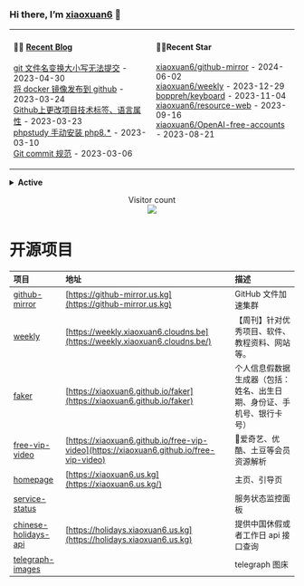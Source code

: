 ### Hi there, I’m [xiaoxuan6](https://xiaoxuan6.github.io/) 👋 

<table width="800px">
<tr>

<td valign="top" width="50%">

#### 🤹‍♀️ <a href="https://xiaoxuan6.github.io/" target="_blank">Recent Blog</a>

<!-- blog starts -->
<a href='https://xiaoxuan6.github.io/posts/83f5bccf.html' target='_blank'>git 文件名变换大小写无法提交</a> - 2023-04-30<br/>
<a href='https://xiaoxuan6.github.io/posts/e272f6e9.html' target='_blank'>将 docker 镜像发布到 github</a> - 2023-03-24<br/>
<a href='https://xiaoxuan6.github.io/posts/59efc619.html' target='_blank'>Github上更改项目技术标签、语言属性</a> - 2023-03-23<br/>
<a href='https://xiaoxuan6.github.io/posts/10cf4bdc.html' target='_blank'>phpstudy 手动安装 php8.*</a> - 2023-03-10<br/>
<a href='https://xiaoxuan6.github.io/posts/4ed95393.html' target='_blank'>Git commit 规范</a> - 2023-03-06<br/>

<!-- blog ends -->

</td>

<td valign="top" width="50%">

#### 🤹‍♀️Recent Star

<!-- Star starts -->
<a href='https://github.com/xiaoxuan6/github-mirror' target='_blank'>xiaoxuan6/github-mirror</a> - 2024-06-02<br/>
<a href='https://github.com/xiaoxuan6/weekly' target='_blank'>xiaoxuan6/weekly</a> - 2023-12-29<br/>
<a href='https://github.com/boppreh/keyboard' target='_blank'>boppreh/keyboard</a> - 2023-11-04<br/>
<a href='https://github.com/xiaoxuan6/resource-web' target='_blank'>xiaoxuan6/resource-web</a> - 2023-09-16<br/>
<a href='https://github.com/xiaoxuan6/OpenAI-free-accounts' target='_blank'>xiaoxuan6/OpenAI-free-accounts</a> - 2023-08-21<br/>

<!-- Star ends -->

</td>
</tr>

</table>

<details>
<summary><b>Active</b></summary>
  
![](https://activity-graph.herokuapp.com/graph?username=xiaoxuan6&theme=redical)

<picture>
  <source media="(prefers-color-scheme: dark)" srcset="https://raw.githubusercontent.com/xiaoxuan6/xiaoxuan6/master/profile-3d-contrib/profile-night-green.svg">
  <img alt="Shows an illustrated sun in light color mode and a moon with stars in dark color mode." src="https://raw.githubusercontent.com/xiaoxuan6/xiaoxuan6/master/profile-3d-contrib/profile-green.svg">
</picture>
</details>
  
<p align="center"> 
  Visitor count<br>
  <img src="https://profile-counter.glitch.me/xiaoxuan6/count.svg" />
</p>

#  开源项目
|项目|地址|描述|
|:---|:---|:---|
|[github-mirror](https://github.com/xiaoxuan6/github-mirror)|[https://github-mirror.us.kg](https://github-mirror.us.kg)|GitHub 文件加速集群|
|[weekly](https://github.com/xiaoxuan6/weekly)|[https://weekly.xiaoxuan6.cloudns.be](https://weekly.xiaoxuan6.cloudns.be/)|【周刊】针对优秀项目、软件、教程资料、网站等。|
|[faker](https://github.com/xiaoxuan6/faker)|[https://xiaoxuan6.github.io/faker](https://xiaoxuan6.github.io/faker)|个人信息假数据生成器（包括：姓名、出生日期、身份证、手机号、银行卡号）|
|[free-vip-video](https://github.com/xiaoxuan6/free-vip-video)|[https://xiaoxuan6.github.io/free-vip-video](https://xiaoxuan6.github.io/free-vip-video)|🎥爱奇艺、优酷、土豆等会员资源解析|
|[homepage](https://github.com/xiaoxuan6/homepage)|[https://xiaoxuan6.us.kg](https://xiaoxuan6.us.kg/)|主页、引导页|
|[service-status](https://github.com/xiaoxuan6/service-status)||服务状态监控面板|
|[chinese-holidays-api](https://github.com/xiaoxuan6/chinese-holidays-api)|[https://holidays.xiaoxuan6.us.kg](https://holidays.xiaoxuan6.us.kg)|提供中国休假或者工作日 api 接口查询|
|[telegraph-images](https://github.com/xiaoxuan6/telegraph-images)||telegraph 图床|
